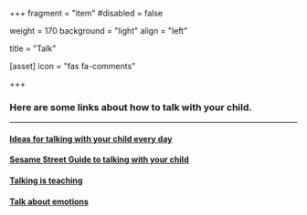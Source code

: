 +++
fragment = "item"
#disabled = false

weight = 170
background = "light"
align = "left"

title = "Talk"

[asset]
  icon = "fas fa-comments"

+++

### Here are some links about how to talk with your child.
  
*****
  
#### [Ideas for talking with your child every day](http://www.q4kidz.org/)  
  
#### [Sesame Street Guide to talking with your child](https://www.sesamestreet.org/toolkits/talking)  

#### [Talking is teaching](http://www.talkingisteaching.org/)  
  
#### [Talk about emotions](http://www.cbc.ca/parents/shows/view/the_adventures_of_napkin_man)    